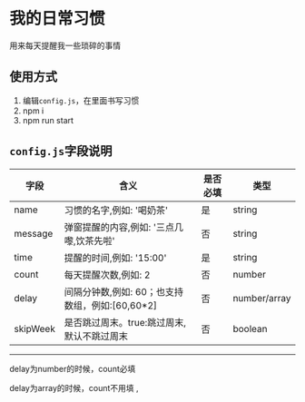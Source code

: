 # 我的日常习惯  
用来每天提醒我一些琐碎的事情
## 使用方式
1. 编辑`config.js`，在里面书写习惯
2. npm i 
3. npm run start

## `config.js`字段说明
|  字段   | 含义  | 是否必填| 类型|
|  ----  | ----  |  ---- | ---- |
| name  | 习惯的名字,例如: '喝奶茶' | 是| string |
| message  | 弹窗提醒的内容,例如: '三点几嚟,饮茶先啦' | 否| string |
| time  | 提醒的时间,例如: '15:00' | 是 | string |
| count | 每天提醒次数,例如: 2 | 否 | number |
| delay | 间隔分钟数,例如: 60；也支持数组，例如:[60,60*2]| 否 | number/array  |
| skipWeek | 是否跳过周末。true:跳过周末,默认不跳过周末  | 否| boolean |
---
delay为number的时候，count必填 

delay为array的时候，count不用填
      ,
     